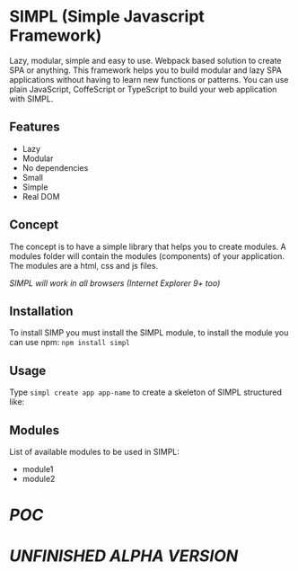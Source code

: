 # SIMPL (Simple Javascript Framework)
Lazy, modular, simple and easy to use. Webpack based solution to create SPA or anything.
This framework helps you to build modular and lazy SPA applications without having to learn new functions or patterns. You can use plain JavaScript, CoffeScript or TypeScript to build your web application with SIMPL.
## Features
* Lazy
* Modular
* No dependencies
* Small
* Simple
* Real DOM
## Concept
The concept is to have a simple library that helps you to create modules.
A modules folder will contain the modules (components) of your application. The modules are a html, css and js files.

*SIMPL will work in all browsers (Internet Explorer 9+ too)*
## Installation
To install SIMP you must install the SIMPL module, to install the module you can use npm: ```npm install simpl```
## Usage
Type ```simpl create app app-name``` to create a skeleton of SIMPL structured like:

## Modules
List of available modules to be used in SIMPL:

* module1
* module2


# *POC*

# *UNFINISHED ALPHA VERSION*